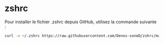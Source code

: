 # zshrc

Pour installer le fichier .zshrc depuis GitHub, utilisez la commande suivante :

```bash
curl -o ~/.zshrc https://raw.githubusercontent.com/Denos-soneD/zshrc/main/.zshrc && source ~/.zshrc
